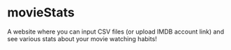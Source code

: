 # movieStats
A website where you can input CSV files (or upload IMDB account link) and see various stats about your movie watching habits!
